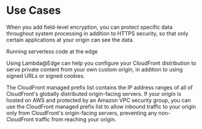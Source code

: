 
# Use Cases
When you add field-level encryption, you can protect specific data throughout system processing in addition to HTTPS security, so that only certain applications at your origin can see the data.

Running serverless code at the edge 

Using Lambda@Edge can help you configure your CloudFront distribution to serve private content from your own custom origin, in addition to using signed URLs or signed cookies.

The CloudFront managed prefix list contains the IP address ranges of all of CloudFront's globally distributed origin-facing servers. If your origin is hosted on AWS and protected by an Amazon VPC security group, you can use the CloudFront managed prefix list to allow inbound traffic to your origin only from CloudFront's origin-facing servers, preventing any non-CloudFront traffic from reaching your origin.

